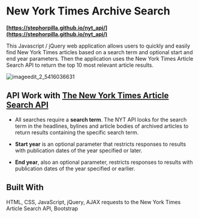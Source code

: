 # New York Times Archive Search

**[https://stephorpilla.github.io/nyt_api/](https://stephorpilla.github.io/nyt_api/)**

This Javascript / jQuery web application allows users to quickly and easily find New York Times articles based on a search term and optional start and end year parameters. Then the application uses the New York Times Article Search API to return the top 10 most relevant article results.

![imageedit_2_5416036631](https://cloud.githubusercontent.com/assets/18673328/19897138/2420ba3c-a014-11e6-9e0a-a594882932f5.jpg)

## API Work with [**The New York Times Article Search API**](https://developer.nytimes.com/)

- All searches require a **search term**. The NYT API looks for the search term in the headlines, bylines and article bodies of archived articles to return results containing the specific search term.

- **Start year** is an optional parameter that restricts responses to results with publication dates of the year specified or later.

- **End year**, also an optional parameter, restricts responses to results with publication dates of the year specified or earlier.


## Built With

HTML, CSS, JavaScript, jQuery, AJAX requests to the New York Times Article Search API, Bootstrap

